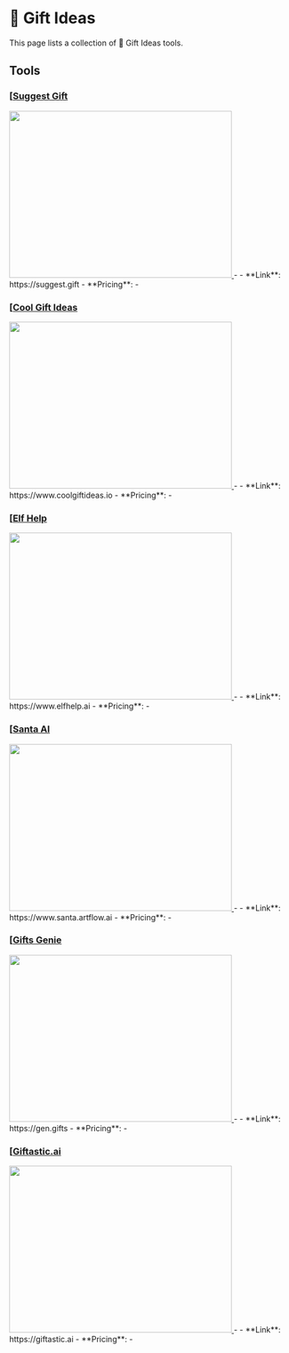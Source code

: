 # 🎁 Gift Ideas

This page lists a collection of 🎁 Gift Ideas tools.

## Tools

### [[Suggest Gift](https://suggest.gift)
<a href="https://suggest.gift">
   <img src="media/Suggest Gift.png" width="400" height="300">
</a>
-
- **Link**: https://suggest.gift
- **Pricing**: -

### [[Cool Gift Ideas](https://www.coolgiftideas.io)
<a href="https://www.coolgiftideas.io">
   <img src="media/Cool Gift Ideas.png" width="400" height="300">
</a>
-
- **Link**: https://www.coolgiftideas.io
- **Pricing**: -

### [[Elf Help](https://www.elfhelp.ai)
<a href="https://www.elfhelp.ai">
   <img src="media/Elf Help.png" width="400" height="300">
</a>
-
- **Link**: https://www.elfhelp.ai
- **Pricing**: -

### [[Santa AI](https://www.santa.artflow.ai)
<a href="https://www.santa.artflow.ai">
   <img src="media/Santa AI.png" width="400" height="300">
</a>
-
- **Link**: https://www.santa.artflow.ai
- **Pricing**: -

### [[Gifts Genie](https://gen.gifts)
<a href="https://gen.gifts">
   <img src="media/Gifts Genie.png" width="400" height="300">
</a>
-
- **Link**: https://gen.gifts
- **Pricing**: -

### [[Giftastic.ai](https://giftastic.ai)
<a href="https://giftastic.ai">
   <img src="media/Giftastic.ai.png" width="400" height="300">
</a>
-
- **Link**: https://giftastic.ai
- **Pricing**: -

